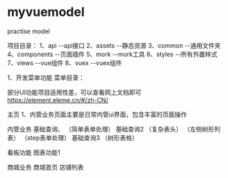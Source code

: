 # myvuemodel
practise model


项目目录：
1、api --api接口
2、assets --静态资源
3、common --通用文件夹
4、components --页面插件
5、mork --mork工具
6、styles --所有外置样式
7、views --vue组件
8、vuex --vuex组件


1、开发菜单功能
菜单目录：

部分UI功能项目适用性差，可以查看网上文档即可
https://element.eleme.cn/#/zh-CN/

主页
	1、内管业务页面主要是日常内管ui界面，包含丰富的页面操作
		
内管业务
	基础查询、
		（简单表单处理）
	基础查询2
		（复杂表头）
		（左侧树形列表）
		（step表单处理）
	基础查询3
		（树形表格）

看板功能
	图表功能1
	
商城业务
	商城首页
	店铺列表
